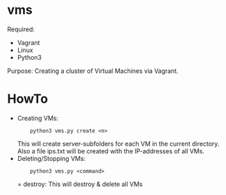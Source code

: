 # vms

Required:
  - Vagrant
  - Linux
  - Python3
  
Purpose:
  Creating a cluster of Virtual Machines via Vagrant.
  
# HowTo
  - Creating <n> VMs: 
      ```
          python3 vms.py create <n>
      ```
    This will create server-subfolders for each VM in the current directory.
    Also a file ips.txt will be created with the IP-addresses of all VMs.
  - Deleting/Stopping VMs: 
      ```
          python3 vms.py <command>
      ```
    <command> = destroy: This will destroy & delete all VMs
